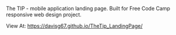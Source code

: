The TIP - mobile application landing page. Built for Free Code Camp responsive web design project.

View At: https://davisg67.github.io/TheTip_LandingPage/
